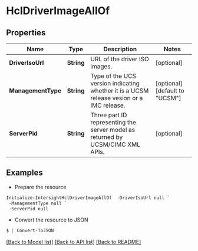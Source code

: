 # HclDriverImageAllOf
## Properties

Name | Type | Description | Notes
------------ | ------------- | ------------- | -------------
**DriverIsoUrl** | **String** | URL of the driver ISO images. | [optional] 
**ManagementType** | **String** | Type of the UCS version indicating whether it is a UCSM release vesion or a IMC release. | [optional] [default to "UCSM"]
**ServerPid** | **String** | Three part ID representing the server model as returned by UCSM/CIMC XML APIs. | [optional] 

## Examples

- Prepare the resource
```powershell
Initialize-IntersightHclDriverImageAllOf  -DriverIsoUrl null `
 -ManagementType null `
 -ServerPid null
```

- Convert the resource to JSON
```powershell
$ | Convert-ToJSON
```

[[Back to Model list]](../README.md#documentation-for-models) [[Back to API list]](../README.md#documentation-for-api-endpoints) [[Back to README]](../README.md)

